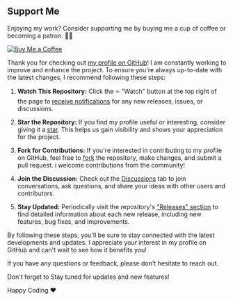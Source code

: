 
## Support Me

Enjoying my work? Consider supporting me by buying me a cup of coffee or becoming a patron. 🤗✨


[![Buy Me a Coffee](https://img.shields.io/badge/Buy%20Me%20a%20Coffee-Donate-orange?logo=buy-me-a-coffee&s=20)](https://buymeacoffee.com/mkeko)

Thank you for checking out [my profile on GitHub](https://github.com/Mkeko/Mkeko)! I am constantly working to improve and enhance the project. To ensure you're always up-to-date with the latest changes, I recommend following these steps:

1. **Watch This Repository:** Click the ⭐️ "Watch" button at the top right of the page to [receive notifications](https://docs.github.com/en/account-and-profile/managing-subscriptions-and-notifications-on-github/watching-and-unwatching-repositories) for any new releases, issues, or discussions.

2. **Star the Repository:** If you find my profile useful or interesting, consider giving it a [star](https://github.com/Mkeko/Mkeko/stargazers). This helps us gain visibility and shows your appreciation for the project.

3. **Fork for Contributions:** If you're interested in contributing to my profile on GitHub, feel free to [fork](https://github.com/Mkeko/Mkeko/fork) the repository, make changes, and submit a pull request. i welcome contributions from the community!

4. **Join the Discussion:** Check out the [Discussions](https://github.com/Mkeko/Mkeko/discussions) tab to join conversations, ask questions, and share your ideas with other users and contributors.

5. **Stay Updated:** Periodically visit the repository's ["Releases" section](https://github.com/Mkeko/Mkeko/releases) to find detailed information about each new release, including new features, bug fixes, and improvements.

By following these steps, you'll be sure to stay connected with the latest developments and updates. I appreciate your interest in my profile on GitHub and can't wait to see how it benefits you!

If you have any questions or feedback, please don't hesitate to reach out.

Don't forget to Stay tuned for updates and new features!

Happy Coding ❤️
